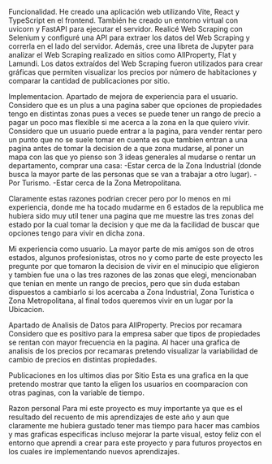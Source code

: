 Funcionalidad.
He creado una aplicación web utilizando Vite, React y TypeScript en el frontend. También he creado un entorno virtual con uvicorn y FastAPI para ejecutar el servidor. Realicé Web Scraping con Selenium y configuré una API para extraer los datos del Web Scraping y correrla en el lado del servidor. Además, cree una libreta de Jupyter para analizar el Web Scraping realizado en sitios como AllProperty, Flat y Lamundi. Los datos extraídos del Web Scraping fueron utilizados para crear gráficas que permiten visualizar los precios por número de habitaciones y comparar la cantidad de publicaciones por sitio.

Implementacion.
Apartado de mejora de experiencia para el usuario.
Considero que es un plus a una pagina saber que opciones de propiedades tengo en distintas zonas pues a veces se puede tener un rango de precio a pagar un poco mas flexible si me acerca a la zona en la que quiero vivir. Considero que un usuario puede entrar a la pagina, para vender rentar pero un punto que no se suele tomar en cuenta es que tambien entran a una pagina antes de tomar la decision de a que zona mudarse, al poner un mapa con las que yo pienso son 3 ideas generales al mudarse o rentar un departamento, comprar una casa: -Estar cerca de la Zona Industrial (donde busca la mayor parte de las personas que se van a trabajar a otro lugar). -Por Turismo. -Estar cerca de la Zona Metropolitana.

Claramente estas razones podrian crecer pero por lo menos en mi experiencia, donde me ha tocado mudarme en 6 estados de la republica me hubiera sido muy util tener una pagina que me muestre las tres zonas del estado por la cual tomar la decision y que me da la facilidad de buscar que opciones tengo para vivir en dicha zona.

Mi experiencia como usuario.
La mayor parte de mis amigos son de otros estados, algunos profesionistas, otros no y como parte de este proyecto les pregunte por que tomaron la decision de vivir en el minucipio que eligieron y tambien fue una o las tres razones de las zonas que elegi, mencionaban que tenian en mente un rango de precios, pero que sin duda estaban dispuestos a cambiarlo si los acercaba a Zona Industrial, Zona Turistica o Zona Metropolitana, al final todos queremos vivir en un lugar por la Ubicacion.

Apartado de Analisis de Datos para AllProperty.
Precios por recamara
Considero que es positivo para la empresa saber que tipos de propiedades se rentan con mayor frecuencia en la pagina. Al hacer una grafica de analisis de los precios por recamaras pretendo visualizar la variabilidad de cambio de precios en distintas propiedades.

Publicaciones en los ultimos dias por Sitio
Esta es una grafica en la que pretendo mostrar que tanto la eligen los usuarios en coomparacion con otras paginas, con la variable de tiempo.

Razon personal
Para mi este proyecto es muy importante ya que es el resultado del recuento de mis aprendizajes de este año y aun que claramente me hubiera gustado tener mas tiempo para hacer mas cambios y mas graficas especificas incluso mejorar la parte visual, estoy feliz con el entorno que aprendi a crear para este proyecto y para futuros proyectos en los cuales ire implementando nuevos aprendizajes.
